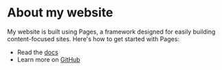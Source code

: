 # About my website

My website is built using Pages, a framework designed for easily building content-focused sites. Here's how to get started with Pages:

* Read the [docs](docs)
* Learn more on [GitHub](https://github.com/cogentcore/core/tree/main/pages)

